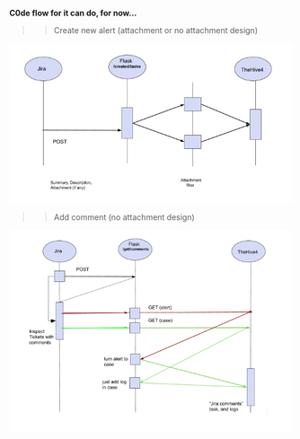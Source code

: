 <b> C0de flow for it can do, for now... </b>


>> Create new alert (attachment or no attachment design)

![alt text](https://raw.githubusercontent.com/kroen3n/Jira-TheHive4-integration-/master/pics/code_flow1.png)



>> Add comment (no attachment design)

![alt text](https://raw.githubusercontent.com/kroen3n/Jira-TheHive4-integration-/master/pics/codeflow3.png)

